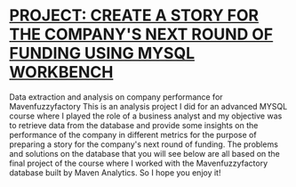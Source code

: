 # [PROJECT: CREATE A STORY FOR THE COMPANY'S NEXT ROUND OF FUNDING USING MYSQL WORKBENCH](https://www.udemy.com/course/advanced-sql-mysql-for-analytics-business-intelligence/learn/lecture/16451030#questions)
Data extraction and analysis on company performance for Mavenfuzzyfactory
This is an analysis project I did for an advanced MYSQL course where I played the role of a business analyst and my objective was to retrieve data from the database and provide some insights on the performance of the company in different metrics for the purpose of preparing a story for the company's next round of funding. The problems and solutions on the database that you will see below are all based on the final project of the course where I worked with the Mavenfuzzyfactory database built by Maven Analytics. So I hope you enjoy it! 
